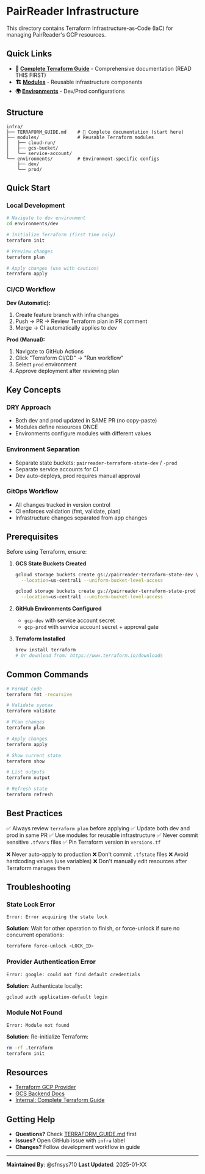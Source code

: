 # PairReader Infrastructure

This directory contains Terraform Infrastructure-as-Code (IaC) for managing PairReader's GCP resources.

## Quick Links

- **📘 [Complete Terraform Guide](./TERRAFORM_GUIDE.md)** - Comprehensive documentation (READ THIS FIRST)
- **🏗️ [Modules](./modules/)** - Reusable infrastructure components
- **🌍 [Environments](./environments/)** - Dev/Prod configurations

## Structure

```
infra/
├── TERRAFORM_GUIDE.md    # 📘 Complete documentation (start here)
├── modules/              # Reusable Terraform modules
│   ├── cloud-run/
│   ├── gcs-bucket/
│   └── service-account/
└── environments/         # Environment-specific configs
    ├── dev/
    └── prod/
```

## Quick Start

### Local Development

```bash
# Navigate to dev environment
cd environments/dev

# Initialize Terraform (first time only)
terraform init

# Preview changes
terraform plan

# Apply changes (use with caution)
terraform apply
```

### CI/CD Workflow

**Dev (Automatic):**
1. Create feature branch with infra changes
2. Push → PR → Review Terraform plan in PR comment
3. Merge → CI automatically applies to dev

**Prod (Manual):**
1. Navigate to GitHub Actions
2. Click "Terraform CI/CD" → "Run workflow"
3. Select `prod` environment
4. Approve deployment after reviewing plan

## Key Concepts

### DRY Approach
- Both dev and prod updated in SAME PR (no copy-paste)
- Modules define resources ONCE
- Environments configure modules with different values

### Environment Separation
- Separate state buckets: `pairreader-terraform-state-dev` / `-prod`
- Separate service accounts for CI
- Dev auto-deploys, prod requires manual approval

### GitOps Workflow
- All changes tracked in version control
- CI enforces validation (fmt, validate, plan)
- Infrastructure changes separated from app changes

## Prerequisites

Before using Terraform, ensure:

1. **GCS State Buckets Created**
   ```bash
   gcloud storage buckets create gs://pairreader-terraform-state-dev \
     --location=us-central1 --uniform-bucket-level-access

   gcloud storage buckets create gs://pairreader-terraform-state-prod \
     --location=us-central1 --uniform-bucket-level-access
   ```

2. **GitHub Environments Configured**
   - `gcp-dev` with service account secret
   - `gcp-prod` with service account secret + approval gate

3. **Terraform Installed**
   ```bash
   brew install terraform
   # Or download from: https://www.terraform.io/downloads
   ```

## Common Commands

```bash
# Format code
terraform fmt -recursive

# Validate syntax
terraform validate

# Plan changes
terraform plan

# Apply changes
terraform apply

# Show current state
terraform show

# List outputs
terraform output

# Refresh state
terraform refresh
```

## Best Practices

✅ Always review `terraform plan` before applying
✅ Update both dev and prod in same PR
✅ Use modules for reusable infrastructure
✅ Never commit sensitive `.tfvars` files
✅ Pin Terraform version in `versions.tf`

❌ Never auto-apply to production
❌ Don't commit `.tfstate` files
❌ Avoid hardcoding values (use variables)
❌ Don't manually edit resources after Terraform manages them

## Troubleshooting

### State Lock Error

```
Error: Error acquiring the state lock
```

**Solution**: Wait for other operation to finish, or force-unlock if sure no concurrent operations:
```bash
terraform force-unlock <LOCK_ID>
```

### Provider Authentication Error

```
Error: google: could not find default credentials
```

**Solution**: Authenticate locally:
```bash
gcloud auth application-default login
```

### Module Not Found

```
Error: Module not found
```

**Solution**: Re-initialize Terraform:
```bash
rm -rf .terraform
terraform init
```

## Resources

- [Terraform GCP Provider](https://registry.terraform.io/providers/hashicorp/google/latest/docs)
- [GCS Backend Docs](https://developer.hashicorp.com/terraform/language/settings/backends/gcs)
- [Internal: Complete Terraform Guide](./TERRAFORM_GUIDE.md)

## Getting Help

- **Questions?** Check [TERRAFORM_GUIDE.md](./TERRAFORM_GUIDE.md) first
- **Issues?** Open GitHub issue with `infra` label
- **Changes?** Follow development workflow in guide

---

**Maintained By**: @sfnsys710
**Last Updated**: 2025-01-XX
